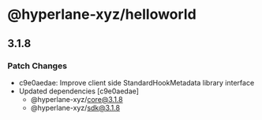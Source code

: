 # @hyperlane-xyz/helloworld

## 3.1.8

### Patch Changes

- c9e0aedae: Improve client side StandardHookMetadata library interface
- Updated dependencies [c9e0aedae]
  - @hyperlane-xyz/core@3.1.8
  - @hyperlane-xyz/sdk@3.1.8
